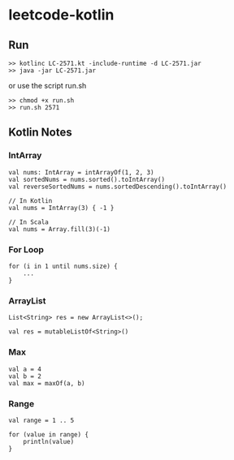 # leetcode-kotlin

## Run
```
>> kotlinc LC-2571.kt -include-runtime -d LC-2571.jar
>> java -jar LC-2571.jar
```

or use the script run.sh

```
>> chmod +x run.sh
>> run.sh 2571
```

## Kotlin Notes
### IntArray
```
val nums: IntArray = intArrayOf(1, 2, 3)
val sortedNums = nums.sorted().toIntArray()
val reverseSortedNums = nums.sortedDescending().toIntArray()
```

```
// In Kotlin
val nums = IntArray(3) { -1 }

// In Scala
val nums = Array.fill(3)(-1)
```

### For Loop
```
for (i in 1 until nums.size) {
    ...
}
```

### ArrayList
```
List<String> res = new ArrayList<>();
```

```
val res = mutableListOf<String>()
```

### Max
```
val a = 4
val b = 2
val max = maxOf(a, b)
```

### Range
```
val range = 1 .. 5

for (value in range) {
    println(value)
}
```
